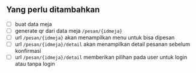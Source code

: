 ## Yang perlu ditambahkan
- [ ] buat data meja
- [ ] generate qr dari data meja `/pesan/{idmeja}`
- [ ] url `/pesan/{idmeja}` akan menampilkan menu untuk bisa dipesan
- [ ] url `/pesan/{idmeja}/detail` akan menampilkan detail pesanan sebelum konfirmasi
- [ ] url `/pesan/{idmeja}/detail` memberikan pilihan pada user untuk login atau tanpa login